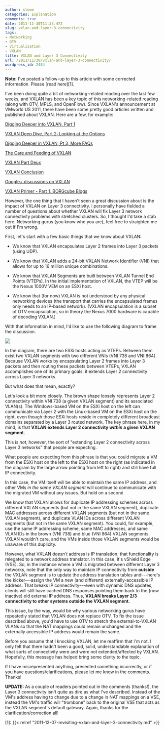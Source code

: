 ```yaml
---
author: slowe
categories: Explanation
comments: true
date: 2011-11-30T11:35:47Z
slug: vxlan-and-layer-3-connectivity
tags:
- Networking
- OTV
- Virtualization
- VXLAN
title: VXLAN and Layer 3 Connectivity
url: /2011/11/30/vxlan-and-layer-3-connectivity/
wordpress_id: 2484
---
```


**Note:** I've posted a follow-up to this article with some corrected information. Please [read here][1].

I've been doing quite a bit of networking-related reading over the last few weeks, and VXLAN has been a key topic of this networking-related reading (along with OTV, MPLS, and OpenFlow). Since VXLAN's announcement at VMworld US 2011, there have been some pretty good articles written and published about VXLAN. Here are a few, for example:

[Digging Deeper into VXLAN, Part 1](http://blogs.cisco.com/datacenter/digging-deeper-into-vxlan/)  

[VXLAN Deep Dive, Part 2: Looking at the Options](http://blogs.cisco.com/datacenter/vxlan-deep-dive-part-2-looking-at-the-options/)  

[Digging Deeper in VXLAN, Pt 3, More FAQs](http://blogs.cisco.com/datacenter/digging-deeper-in-vxlan-pt-3-more-faqs/)  

[The Care and Feeding of VXLAN](http://codingrelic.geekhold.com/2011/09/care-and-feeding-of-vxlan.html)  

[VXLAN Part Deux](http://codingrelic.geekhold.com/2011/09/vxlan-part-deux.html)  

[VXLAN Conclusion](http://codingrelic.geekhold.com/2011/09/vxlan-conclusion.html)  

[Google+ discussions on VXLAN](https://plus.google.com/102097377740741991073/posts/2tnVCHkeVyZ?hl=en)  

[VXLAN Primer - Part 1, BORGcube Blogs](http://www.borgcube.com/blogs/2011/11/vxlan-primer-part-1/)  

However, the one thing that I haven't seen a great discussion about is the impact of VXLAN on Layer 3 connectivity. I personally have fielded a number of questions about whether VXLAN will fix Layer 3 network connectivity problems with stretched clusters. So, I thought I'd take a stab here. Networking gurus (you know who you are), feel free to straighten me out if I'm wrong.

First, let's start with a few basic things that we know about VXLAN:

* We know that VXLAN encapsulates Layer 2 frames into Layer 3 packets (using UDP).

* We know that VXLAN adds a 24-bit VXLAN Network Identifier (VNI) that allows for up to 16 million unique combinations.

* We know that VXLAN Segments are built between VXLAN Tunnel End Points (VTEPs). In the initial implementation of VXLAN, the VTEP will be the Nexus 1000V VEM on an ESXi host.

* We know that (for now) VXLAN is not understood by any physical networking devices (the transport that carries the encapsulated frames only needs to an IP-based network). (VXLAN encapsulation is a subset of OTV encapsulation, so in theory the Nexus 7000 hardware is capable of decoding VXLAN.)

With that information in mind, I'd like to use the following diagram to frame the discussion.

![](/public/img/vxlan-l3-diagram-small.png)

In the diagram, there are two ESXi hosts acting as VTEPs. Between them exist two VXLAN segments with two different VNIs (VNI 738 and VNI 864). Because VXLAN works by encapsulating Layer 2 frames into Layer 3 packets and then routing these packets between VTEPs, VXLAN accomplishes one of its primary goals: it extends Layer 2 connectivity across Layer 3 networks.

But what does that mean, exactly?

Let's look a bit more closely. The brown shape loosely represents Layer 2 connectivity within VNI 738 (a given VXLAN segment) and its associated VLAN(s). The Windows-based VM on the ESXi host on the left can communicate via Layer 2 with the Linux-based VM on the ESXi host on the right, even though those ESXi hosts reside in completely different broadcast domains separated by a Layer 3 routed network. The key phrase here, in my mind, is that **VXLAN extends Layer 2 connectivity _within_ a given VXLAN segment**.

This is _not_, however, the sort of "extending Layer 2 connectivity across Layer 3 networks" that people are expecting.

What people are expecting from this phrase is that you could migrate a VM from the ESXi host on the left to the ESXi host on the right (as indicated in the diagram by the large arrow pointing from left to right) and still have full IP connectivity.

In this case, the VM itself will be able to maintain the same IP address, and other VMs _in the same VXLAN segment_ will continue to communicate with the migrated VM without any issues. But hold on a second

We know that VXLAN allows for duplicate IP addressing schemes across different VXLAN segments (but not in the same VXLAN segment), duplicate MAC addresses across different VXLAN segments (but not in the same VXLAN segment), and duplicate VLAN IDs across different VXLAN segments (but not in the same VXLAN segment). You could, for example, use the same IP addressing scheme, same MAC addresses, and same VLAN IDs in the brown (VNI 738) and blue (VNI 864) VXLAN segments. VXLAN wouldn't care, and the VMs inside those VXLAN segments would be unaware of this duplicity.

However, what VXLAN _doesn't_ address is IP translation; that functionality is relegated to a network address translator. In this case, it's vShield Edge (VSE). So, in the instance where a VM is migrated between different Layer 3 networks, note that the only way to maintain IP connectivity from **outside** the VXLAN segment is to update the address translation tables and---here's the kicker---assign the VM a new (and different) externally-accessible IP address. That breaks IP connectivity---even with dynamic DNS updates, clients will still have cached DNS responses pointing them back to the (now inactive) old external IP address. Thus, **VXLAN breaks Layer 2/3 connectivity to other systems outside the VXLAN segment.**

This issue, by the way, would be why various networking gurus have repeatedly stated that VXLAN does not replace OTV. To fix the issue described above, you'd have to use OTV to stretch the external-to-VXLAN VLANs so that the NAT mappings could remain unchanged and the externally accessible IP address would remain the same.

Before you assume that I knocking VXLAN, let me reaffirm that I'm not. I only felt that there hadn't been a good, solid, understandable explanation of what sorts of connectivity were and were not extended/affected by VXLAN. Hopefully, this message has helped bring some clarity to the topic.

If I have misrepresented anything, presented something incorrectly, or if you have questions/clarifications, please let me know in the comments. Thanks!

**UPDATE:** As a couple of readers pointed out in the comments (thanks!), the Layer 3 connectivity isn't quite as dire as what I've described. Instead of the VM's address having to change due to a change in NAT mappings on a VSE, instead the VM's traffic will "trombone" back to the original VSE that acts as the VXLAN segment's default gateway. Again, thanks for the clarification/correction all!

[1]: {{< relref "2011-12-07-revisiting-vxlan-and-layer-3-connectivity.md" >}}
